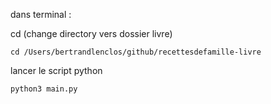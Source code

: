 dans terminal :

cd (change directory vers dossier livre)

    cd /Users/bertrandlenclos/github/recettesdefamille-livre
    
lancer le script python

    python3 main.py
